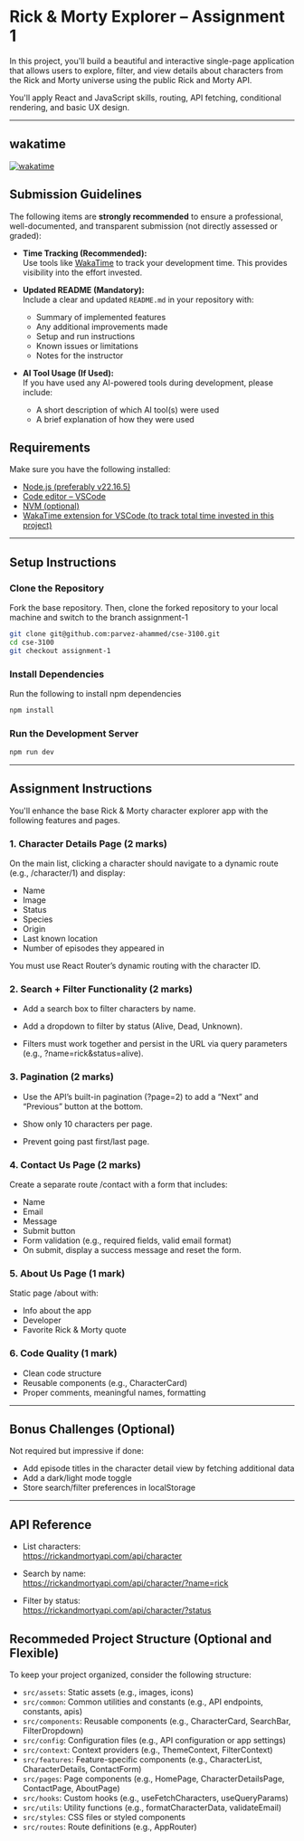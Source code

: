 # Rick & Morty Explorer – Assignment 1

In this project, you'll build a beautiful and interactive single-page application that allows users to explore, filter, and view details about characters from the Rick and Morty universe using the public Rick and Morty API.

You'll apply React and JavaScript skills, routing, API fetching, conditional rendering, and basic UX design.

---

## wakatime
[![wakatime](https://wakatime.com/badge/user/9d96a11b-73d5-4a6c-9587-a9efa87ef402/project/6970a5b7-d507-43b5-bede-5dbb912018bd.svg)](https://wakatime.com/badge/user/9d96a11b-73d5-4a6c-9587-a9efa87ef402/project/6970a5b7-d507-43b5-bede-5dbb912018bd)

## Submission Guidelines

The following items are **strongly recommended** to ensure a professional, well-documented, and transparent submission (not directly assessed or graded):

- **Time Tracking (Recommended):**  
  Use tools like [WakaTime](https://wakatime.com/) to track your development time. This provides visibility into the effort invested.

- **Updated README (Mandatory):**  
  Include a clear and updated `README.md` in your repository with:

  - Summary of implemented features
  - Any additional improvements made
  - Setup and run instructions
  - Known issues or limitations
  - Notes for the instructor

- **AI Tool Usage (If Used):**  
  If you have used any AI-powered tools during development, please include:
  - A short description of which AI tool(s) were used
  - A brief explanation of how they were used

## Requirements

Make sure you have the following installed:

- [Node.js (preferably v22.16.5)](https://nodejs.org/en/download/)
- [Code editor – VSCode](https://code.visualstudio.com/)
- [NVM (optional)](https://github.com/coreybutler/nvm-windows)
- [WakaTime extension for VSCode (to track total time invested in this project)](https://wakatime.com/plugins/vscode)

---

## Setup Instructions

### Clone the Repository

Fork the base repository. Then, clone the forked repository to your local machine and switch to the branch assignment-1

```bash
git clone git@github.com:parvez-ahammed/cse-3100.git
cd cse-3100
git checkout assignment-1
```

### Install Dependencies

Run the following to install npm dependencies

```bash
npm install
```

### Run the Development Server

```bash
npm run dev
```

---

## Assignment Instructions

You'll enhance the base Rick & Morty character explorer app with the following features and pages.

### 1. Character Details Page (2 marks)

On the main list, clicking a character should navigate to a dynamic route (e.g., /character/1) and display:

- Name
- Image
- Status
- Species
- Origin
- Last known location
- Number of episodes they appeared in

You must use React Router’s dynamic routing with the character ID.

### 2. Search + Filter Functionality (2 marks)

- Add a search box to filter characters by name.

- Add a dropdown to filter by status (Alive, Dead, Unknown).

- Filters must work together and persist in the URL via query parameters (e.g., ?name=rick&status=alive).

### 3. Pagination (2 marks)

- Use the API’s built-in pagination (?page=2) to add a “Next” and “Previous” button at the bottom.

- Show only 10 characters per page.

- Prevent going past first/last page.

### 4. Contact Us Page (2 marks)

Create a separate route /contact with a form that includes:

- Name
- Email
- Message
- Submit button
- Form validation (e.g., required fields, valid email format)
- On submit, display a success message and reset the form.

### 5. About Us Page (1 mark)

Static page /about with:

- Info about the app
- Developer
- Favorite Rick & Morty quote

### 6. Code Quality (1 mark)

- Clean code structure
- Reusable components (e.g., CharacterCard)
- Proper comments, meaningful names, formatting

---

## Bonus Challenges (Optional)

Not required but impressive if done:

- Add episode titles in the character detail view by fetching additional data
- Add a dark/light mode toggle
- Store search/filter preferences in localStorage

---

## API Reference

- List characters:  
  <https://rickandmortyapi.com/api/character>

- Search by name:  
  <https://rickandmortyapi.com/api/character/?name=rick>

- Filter by status:  
  <https://rickandmortyapi.com/api/character/?status>

## Recommeded Project Structure (Optional and Flexible)

To keep your project organized, consider the following structure:

- `src/assets`: Static assets (e.g., images, icons)
- `src/common`: Common utilities and constants (e.g., API endpoints, constants, apis)
- `src/components`: Reusable components (e.g., CharacterCard, SearchBar, FilterDropdown)
- `src/config`: Configuration files (e.g., API configuration or app settings)
- `src/context`: Context providers (e.g., ThemeContext, FilterContext)
- `src/features`: Feature-specific components (e.g., CharacterList, CharacterDetails, ContactForm)
- `src/pages`: Page components (e.g., HomePage, CharacterDetailsPage, ContactPage, AboutPage)
- `src/hooks`: Custom hooks (e.g., useFetchCharacters, useQueryParams)
- `src/utils`: Utility functions (e.g., formatCharacterData, validateEmail)
- `src/styles`: CSS files or styled components
- `src/routes`: Route definitions (e.g., AppRouter)
